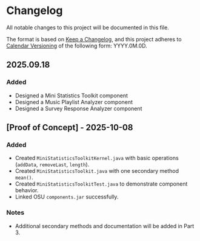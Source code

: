 # Changelog

All notable changes to this project will be documented in this file.

The format is based on [Keep a Changelog](https://keepachangelog.com/en/1.1.0/),
and this project adheres to [Calendar Versioning](https://calver.org/) of
the following form: YYYY.0M.0D.

## 2025.09.18

### Added
- Designed a Mini Statistics Toolkit component
- Designed a Music Playlist Analyzer component
- Designed a Survey Response Analyzer component


## [Proof of Concept] - 2025-10-08
### Added
- Created `MiniStatisticsToolkitKernel.java` with basic operations (`addData`, `removeLast`, `length`).
- Created `MiniStatisticsToolkit.java` with one secondary method `mean()`.
- Created `MiniStatisticsToolkitTest.java` to demonstrate component behavior.
- Linked OSU `components.jar` successfully.

### Notes
- Additional secondary methods and documentation will be added in Part 3.
